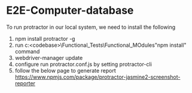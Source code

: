 # E2E-Computer-database
To run protractor in our local system, we need to install the following 
1. npm install protractor -g
2. run c:\<codebase>\Functional_Tests\Functional_MOdules\"npm install" command
3. webdriver-manager update
4. configure run protractor.conf.js by setting protractor-cli
5. follow the below page to generate report 
https://www.npmjs.com/package/protractor-jasmine2-screenshot-reporter